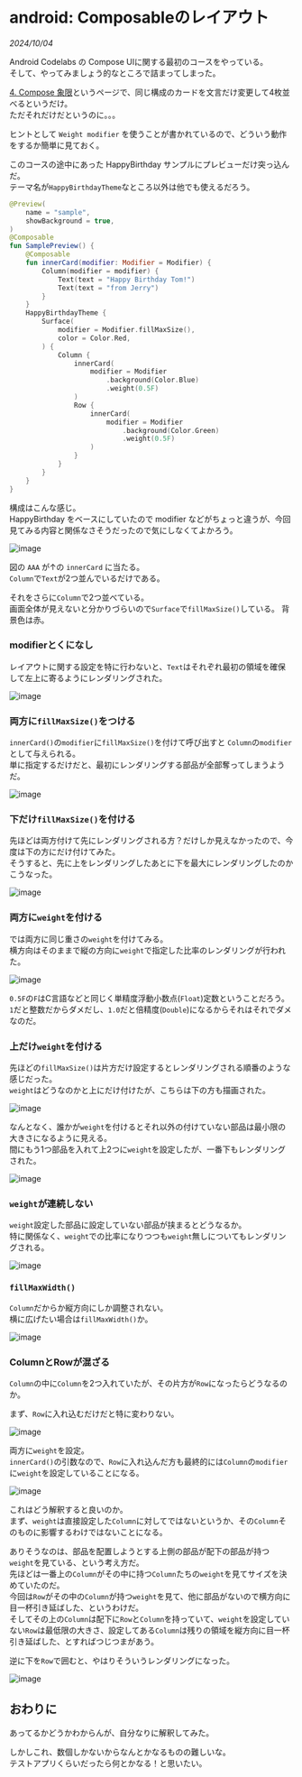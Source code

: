 # android: Composableのレイアウト

<i>2024/10/04</i>

Android Codelabs の Compose UIに関する最初のコースをやっている。  
そして、やってみましょう的なところで詰まってしまった。

[4. Compose 象限](https://developer.android.com/codelabs/basic-android-kotlin-compose-composables-practice-problems?hl=ja&continue=https%3A%2F%2Fdeveloper.android.com%2Fcourses%2Fpathways%2Fandroid-basics-compose-unit-1-pathway-3%3Fhl%3Dja%23codelab-https%3A%2F%2Fdeveloper.android.com%2Fcodelabs%2Fbasic-android-kotlin-compose-composables-practice-problems#3)というページで、同じ構成のカードを文言だけ変更して4枚並べるというだけ。  
ただそれだけだというのに。。。

ヒントとして `Weight modifier` を使うことが書かれているので、どういう動作をするか簡単に見ておく。

このコースの途中にあった HappyBirthday サンプルにプレビューだけ突っ込んだ。  
テーマ名が`HappyBirthdayTheme`なところ以外は他でも使えるだろう。

```kotlin
@Preview(
    name = "sample",
    showBackground = true,
)
@Composable
fun SamplePreview() {
    @Composable
    fun innerCard(modifier: Modifier = Modifier) {
        Column(modifier = modifier) {
            Text(text = "Happy Birthday Tom!")
            Text(text = "from Jerry")
        }
    }
    HappyBirthdayTheme {
        Surface(
            modifier = Modifier.fillMaxSize(),
            color = Color.Red,
        ) {
            Column {
                innerCard(
                    modifier = Modifier
                        .background(Color.Blue)
                        .weight(0.5F)
                )
                Row {
                    innerCard(
                        modifier = Modifier
                            .background(Color.Green)
                            .weight(0.5F)
                    )
                }
            }
        }
    }
}
```

構成はこんな感じ。  
HappyBirthday をベースにしていたので modifier などがちょっと違うが、今回見てみる内容と関係なさそうだったので気にしなくてよかろう。

![image](20241004a-1.png)

図の `AAA` が↑の `innerCard` に当たる。  
`Column`で`Text`が2つ並んでいるだけである。

それをさらに`Column`で2つ並べている。  
画面全体が見えないと分かりづらいので`Surface`で`fillMaxSize()`している。
背景色は赤。

### modifierとくになし

レイアウトに関する設定を特に行わないと、`Text`はそれぞれ最初の領域を確保して左上に寄るようにレンダリングされた。

![image](20241004a-2.png)

### 両方に`fillMaxSize()`をつける

`innerCard()`の`modifier`に`fillMaxSize()`を付けて呼び出すと `Column`の`modifier`として与えられる。  
単に指定するだけだと、最初にレンダリングする部品が全部奪ってしまうようだ。

![image](20241004a-3.png)

### 下だけ`fillMaxSize()`を付ける

先ほどは両方付けて先にレンダリングされる方？だけしか見えなかったので、今度は下の方にだけ付けてみた。  
そうすると、先に上をレンダリングしたあとに下を最大にレンダリングしたのかこうなった。

![image](20241004a-4.png)

### 両方に`weight`を付ける

では両方に同じ重さの`weight`を付けてみる。  
横方向はそのままで縦の方向に`weight`で指定した比率のレンダリングが行われた。

![image](20241004a-12.png)

`0.5F`の`F`はC言語などと同じく単精度浮動小数点(`Float`)定数ということだろう。
`1`だと整数だからダメだし、`1.0`だと倍精度(`Double`)になるからそれはそれでダメなのだ。

### 上だけ`weight`を付ける

先ほどの`fillMaxSize()`は片方だけ設定するとレンダリングされる順番のような感じだった。  
`weight`はどうなのかと上にだけ付けたが、こちらは下の方も描画された。

![image](20241004a-5.png)

なんとなく、誰かが`weight`を付けるとそれ以外の付けていない部品は最小限の大きさになるように見える。  
間にもう1つ部品を入れて上2つに`weight`を設定したが、一番下もレンダリングされた。

![image](20241004a-6.png)

### `weight`が連続しない

`weight`設定した部品に設定していない部品が挟まるとどうなるか。  
特に関係なく、`weight`での比率になりつつも`weight`無しについてもレンダリングされる。

![image](20241004a-7.png)

### `fillMaxWidth()`

`Column`だからか縦方向にしか調整されない。  
横に広げたい場合は`fillMaxWidth()`か。

![image](20241004a-8.png)

### ColumnとRowが混ざる

`Column`の中に`Column`を2つ入れていたが、その片方が`Row`になったらどうなるのか。

まず、`Row`に入れ込むだけだと特に変わりない。

![image](20241004a-9.png)

両方に`weight`を設定。  
`innerCard()`の引数なので、`Row`に入れ込んだ方も最終的には`Column`の`modifier`に`weight`を設定していることになる。

![image](20241004a-10.png)

これはどう解釈すると良いのか。  
まず、`weight`は直接設定した`Column`に対してではないというか、その`Column`そのものに影響するわけではないことになる。

ありそうなのは、部品を配置しようとする上側の部品が配下の部品が持つ`weight`を見ている、という考え方だ。  
先ほどは一番上の`Column`がその中に持つ`Column`たちの`weight`を見てサイズを決めていたのだ。  
今回は`Row`がその中の`Column`が持つ`weight`を見て、他に部品がないので横方向に目一杯引き延ばした、というわけだ。  
そしてその上の`Column`は配下に`Row`と`Column`を持っていて、`weight`を設定していない`Row`は最低限の大きさ、設定してある`Column`は残りの領域を縦方向に目一杯引き延ばした、とすればつじつまがあう。

逆に下を`Row`で囲むと、やはりそういうレンダリングになった。

![image](20241004a-11.png)

## おわりに

あってるかどうかわからんが、自分なりに解釈してみた。

しかしこれ、数個しかないからなんとかなるものの難しいな。  
テストアプリくらいだったら何とかなる！と思いたい。

